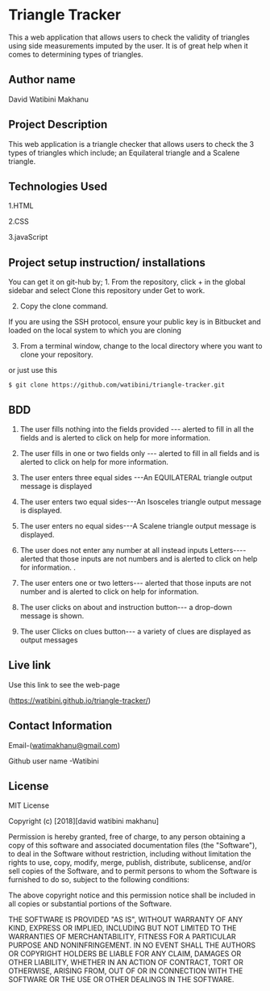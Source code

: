 # Triangle Tracker

This a web application that allows users to check the validity of triangles using side measurements imputed by the user. It is of great help when it comes to determining types of triangles.

## Author name

David Watibini Makhanu

## Project Description

This web application is a triangle checker that allows users to check the 3 types of triangles which include; an Equilateral triangle and a Scalene triangle.

## Technologies Used

1.HTML

2.CSS

3.javaScript

## Project setup instruction/ installations

You can get it on git-hub by;
1\. From the repository, click + in the global sidebar and select Clone this repository under Get to work.

2.  Copy the clone command.

If you are using the SSH protocol, ensure your public key is in Bitbucket and loaded on the local system to which you are cloning

3.  From a terminal window, change to the local directory where you want to clone your repository.

or just use this

`$ git clone https://github.com/watibini/triangle-tracker.git`

## BDD


1.  The user fills nothing into the fields provided --- alerted to fill in all the fields and is alerted to click on help for more information.

2.  The user fills in one or two fields only --- alerted to fill in all fields and is alerted to click on help for more information.

3.  The user enters three equal sides ---An EQUILATERAL triangle output message is displayed

4.  The user enters two equal sides---An Isosceles triangle output message is displayed.

5. The user enters no equal sides---A Scalene triangle output message is displayed.

6. The user does not enter any number at all instead inputs Letters---- alerted that those inputs are not numbers and is alerted to click on help for information.
.

7. The user enters one or two letters--- alerted that those inputs are not number and is alerted to click on help for information.

8. The user clicks on about and instruction button--- a drop-down message is shown.

9. The user Clicks on clues button--- a variety of clues are displayed as output messages

## Live link

Use this link to see the web-page

(<https://watibini.github.io/triangle-tracker/>)

## Contact Information

Email-(watimakhanu@gmail.com)

Github user name -Watibini

## License

MIT License

Copyright (c) [2018][david watibini makhanu]

Permission is hereby granted, free of charge, to any person obtaining a copy
of this software and associated documentation files (the "Software"), to deal
in the Software without restriction, including without limitation the rights
to use, copy, modify, merge, publish, distribute, sublicense, and/or sell
copies of the Software, and to permit persons to whom the Software is
furnished to do so, subject to the following conditions:

The above copyright notice and this permission notice shall be included in all
copies or substantial portions of the Software.

THE SOFTWARE IS PROVIDED "AS IS", WITHOUT WARRANTY OF ANY KIND, EXPRESS OR
IMPLIED, INCLUDING BUT NOT LIMITED TO THE WARRANTIES OF MERCHANTABILITY,
FITNESS FOR A PARTICULAR PURPOSE AND NONINFRINGEMENT. IN NO EVENT SHALL THE
AUTHORS OR COPYRIGHT HOLDERS BE LIABLE FOR ANY CLAIM, DAMAGES OR OTHER
LIABILITY, WHETHER IN AN ACTION OF CONTRACT, TORT OR OTHERWISE, ARISING FROM,
OUT OF OR IN CONNECTION WITH THE SOFTWARE OR THE USE OR OTHER DEALINGS IN THE
SOFTWARE.
